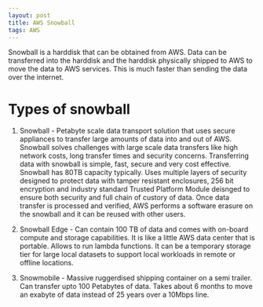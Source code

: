 ```yaml
---
layout: post
title: AWS Snowball
tags: AWS
---
```


Snowball is a harddisk that can be obtained from AWS. Data can be transferred into the harddisk and the harddisk physically shipped to AWS to move the data to AWS services. This is much faster than sending the data over the internet.

# Types of snowball

1. Snowball - Petabyte scale data transport solution that uses secure appliances to transfer large amounts of data into and out of AWS. Snowball solves challenges with large scale data transfers like high network costs, long transfer times and security concerns. Transferring data with snowball is simple, fast, secure and very cost effective. Snowball has 80TB capacity typically. Uses multiple layers of security designed to protect data with tamper resistant enclosures, 256 bit encryption and industry standard Trusted Platform Module deisnged to ensure both security and full chain of custory of data. Once data transfer is processed and verified, AWS performs a software erasure on the snowball and it can be reused with other users.

2. Snowball Edge - Can contain 100 TB of data and comes with on-board compute and storage capabilities. It is like a little AWS data center that is portable. Allows to run lambda functions. It can be a temporary storage tier for large local datasets to support local workloads in remote or offline locations.

3. Snowmobile - Massive ruggerdised shipping container on a semi trailer. Can transfer upto 100 Petabytes of data. Takes about 6 months to move an exabyte of data instead of 25 years over a 10Mbps line.